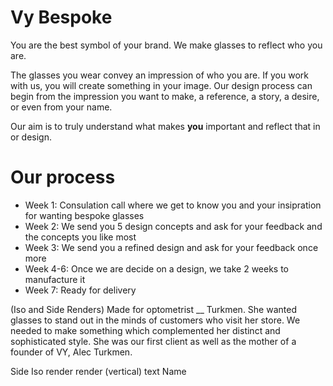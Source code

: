 # Vy Bespoke
You are the best symbol of your brand. We make glasses to reflect who you are.

The glasses you wear convey an impression of who you are. If you work with us, you will create something in your image. Our design process can begin from the impression you want to make, a reference, a story, a desire, or even from your name. 

Our aim is to truly understand what makes **you** important and reflect that in or design.

# Our process
- Week 1: Consulation call where we get to know you and your insipration for wanting bespoke glasses
- Week 2: We send you 5 design concepts and ask for your feedback and the concepts you like most
- Week 3: We send you a refined design and ask for your feedback once more
- Week 4-6: Once we are decide on a design, we take 2 weeks to manufacture it
- Week 7: Ready for delivery

(Iso and Side Renders)
Made for optometrist __ Turkmen. She wanted glasses to stand out in the minds of customers who visit her store. We needed to make something which complemented her distinct and sophisticated style. She was our first client as well as the mother of a founder of VY, Alec Turkmen.

Side               Iso
render             render
(vertical)    text    Name

